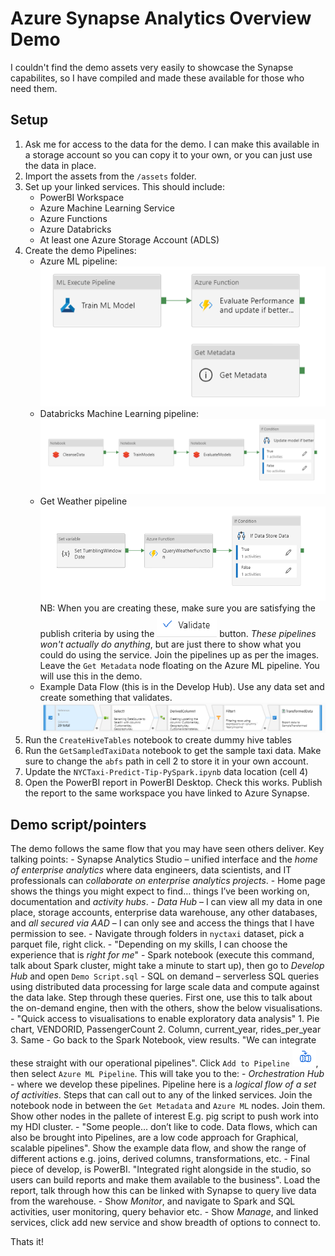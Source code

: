 # Azure Synapse Analytics Overview Demo
I couldn't find the demo assets very easily to showcase the Synapse capabilites, so I have compiled and made these available for those who need them.

## Setup
1. Ask me for access to the data for the demo. I can make this available in a storage account so you can copy it to your own, or you can just use the data in place.
1. Import the assets from the `/assets` folder.
1. Set up your linked services. This should include:
    - PowerBI Workspace
    - Azure Machine Learning Service
    - Azure Functions
    - Azure Databricks
    - At least one Azure Storage Account (ADLS)
1. Create the demo Pipelines:
    - Azure ML pipeline:
    ![image with layout of machine learning pipeline](/img/azuremlpipeline.png)
    - Databricks Machine Learning pipeline:
    ![image with layout of databricks pipeline](/img/databrickspipeline.png)
    - Get Weather pipeline
    ![image with layout of weather pipeline](/img/getweather.png)
    NB: When you are creating these, make sure you are satisfying the publish criteria by using the ![validate](/img/validate.png) button. _These pipelines won't actually do anything_, but are just there to show what you could do using the service. Join the pipelines up as per the images. Leave the `Get Metadata` node floating on the Azure ML pipeline. You will use this in the demo.
    - Example Data Flow (this is in the Develop Hub). Use any data set and create something that validates.
    ![image of data flow](/img/dataflow.png)
1. Run the `CreateHiveTables` notebook to create dummy hive tables
1. Run the `GetSampledTaxiData` notebook to get the sample taxi data. Make sure to change the `abfs` path in cell 2 to store it in your own account.
1. Update the `NYCTaxi-Predict-Tip-PySpark.ipynb` data location (cell 4)
1. Open the PowerBI report in PowerBI Desktop. Check this works. Publish the report to the same workspace you have linked to Azure Synapse.

## Demo script/pointers
The demo follows the same flow that you may have seen others deliver. Key talking points:
    - Synapse Analytics Studio – unified interface and the *home of enterprise analytics* where data engineers, data scientists, and IT professionals can *collaborate on enterprise analytics projects*.
    - Home page shows the things you might expect to find… things I’ve been working on, documentation  and *activity hubs*. 
    - *Data Hub* – I can view all my data in one place, storage accounts, enterprise data warehouse, any other databases, and *all secured via AAD* – I can only see and access the things that I have permission to see.
    - Navigate through folders in `nyctaxi` dataset, pick a parquet file, right click.
    - "Depending on my skills, I can choose the experience that is *right for me*"
        - Spark notebook (execute this command, talk about Spark cluster, might take a minute to start up), then go to *Develop Hub* and open `Demo Script.sql`
        - SQL on demand – serverless SQL queries using distributed data processing for large scale data and compute against the data lake. Step through these queries. First one, use this to talk about the on-demand engine, then with the others, show the below visualisations.
    - "Quick access to visualisations to enable exploratory data analysis"
        1.	Pie chart, VENDORID, PassengerCount
        2.	Column, current_year, rides_per_year
        3.	Same
    - Go back to the Spark Notebook, view results. "We can integrate these straight with our operational pipelines". Click `Add to Pipeline` ![add to pipeline icon](/img/addtopipeline.png), then select `Azure ML Pipeline`. This will take you to the:
    - *Orchestration Hub* - where we develop these pipelines. Pipeline here is a *logical flow of a set of activities*. Steps that can call out to any of the linked services. Join the notebook node in between the `Get Metadata` and `Azure ML` nodes. Join them. Show other nodes in the pallete of interest E.g. pig script to push work into my HDI cluster. 
    - "Some people… don’t like to code. Data flows,  which can also  be brought into Pipelines, are a low code approach for Graphical, scalable pipelines". Show the example data flow, and show the range of different actions e.g. joins, derived columns, transformations, etc.
    - Final piece of develop, is PowerBI. "Integrated right alongside in the studio, so users can build reports and make them available to the business". Load the report, talk through how this can be linked with Synapse to query live data from the warehouse.
    - Show *Monitor*, and navigate to Spark and SQL activities, user monitoring, query behavior etc.
    - Show *Manage*, and linked services, click add new service and show breadth of options to connect to.

Thats it!


